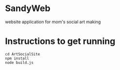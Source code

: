 # SandyWeb
website application for mom's social art making

# Instructions to get running

```
cd ArtSocialSite
npm install
node build.js
```